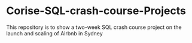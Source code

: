 # Corise-SQL-crash-course-Projects
This repository is to show a two-week SQL crash course project on the launch and scaling of Airbnb in Sydney
